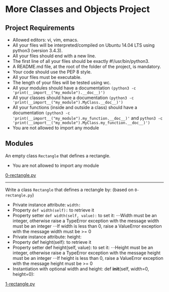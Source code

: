 # More Classes and Objects Project

## Project Requirements
* Allowed editors: vi, vim, emacs.
* All your files will be interpreted/compiled on Ubuntu 14.04 LTS using python3 (version 3.4.3).
* All your files should end with a new line.
* The first line of all your files should be exactly #!/usr/bin/python3.
* A README.md file, at the root of the folder of the project, is mandatory.
* Your code should use the PEP 8 style.
* All your files must be executable.
* The length of your files will be tested using wc.
* All your modules should have a documentation `(python3 -c               'print(__import__("my_module").__doc__)')`
* All your classes should have a documentation `(python3 -c 'print(__import__("my_module").MyClass.__doc__)')`
* All your functions (inside and outside a class) should have a documentation `(python3 -c 'print(__import__("my_module").my_function.__doc__)'` and `python3 -c 'print(__import__("my_module").MyClass.my_function.__doc__)')`
* You are not allowed to import any module

## Modules
An empty class `Rectangle` that defines a rectangle.
* You are not allowed to import any module

[0-rectangle.py](../0x08-python-more_classes/0-rectangle.py)

***
Write a class `Rectangle` that defines a rectangle by: (based on `0-rectangle.py`)

* Private instance attribute: `width:`
* Property `def width(self):` to retrieve it
* Property setter `def width(self, value):` to set it:
⋅⋅⋅Width must be an integer, otherwise raise a TypeError exception with the message width must be an integer
⋅⋅⋅If width is less than 0, raise a ValueError exception with the message width must be >= 0
* Private instance attribute: height:
* Property def height(self): to retrieve it
* Property setter def height(self, value): to set it:
⋅⋅⋅Height must be an integer, otherwise raise a TypeError exception with the message height must be an integer
⋅⋅⋅If height is less than 0, raise a ValueError exception with the message height must be >= 0
* Instantiation with optional width and height: def __init__(self, width=0, height=0):

[1-rectangle.py](../0x08-python-more_classes/1-rectangle.py)
